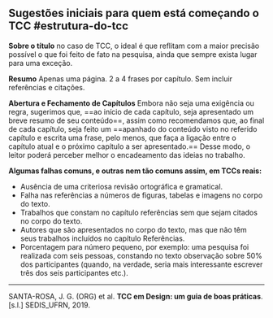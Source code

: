 ## Sugestões iniciais para quem está começando o TCC #estrutura-do-tcc
**Sobre o título**
no caso de TCC, o ideal é que  reflitam com a maior precisão possível o que foi feito  de fato na pesquisa, ainda que sempre exista lugar  para uma exceção.

**Resumo**
Apenas uma página. 2 a 4 frases por capítulo. Sem incluir referências e citações.

**Abertura e Fechamento de Capítulos**
Embora não seja uma exigência ou regra, sugerimos  que, ==ao início de cada capítulo, seja apresentado um  breve resumo de seu conteúdo==, assim como recomendamos que, ao final de cada capítulo, seja feito um ==apanhado do conteúdo visto no referido capítulo e escrita uma frase, pelo menos, que faça a ligação entre o capítulo atual e o próximo capítulo a ser apresentado.== Desse modo, o leitor poderá perceber melhor o encadeamento das ideias no trabalho.

**Algumas falhas comuns, e outras nem tão comuns assim, em TCCs reais:**
 * Ausência de uma criteriosa revisão ortográfica e gramatical.
 * Falha nas referências a números de figuras, tabelas e imagens no corpo do texto.
 * Trabalhos que constam no capítulo referências sem que sejam citados no corpo do texto.
* Autores que são apresentados no corpo do texto, mas que não têm seus trabalhos incluídos no capítulo Referências.
* Porcentagem para número pequeno, por exemplo: uma pesquisa foi realizada com seis pessoas, constando no texto observação sobre 50% dos participantes (quando, na verdade, seria mais interessante escrever três dos seis participantes etc.).

----
SANTA-ROSA, J. G. (ORG) et al. **TCC em Design: um guia de boas práticas**. [s.l.] SEDIS_UFRN, 2019.